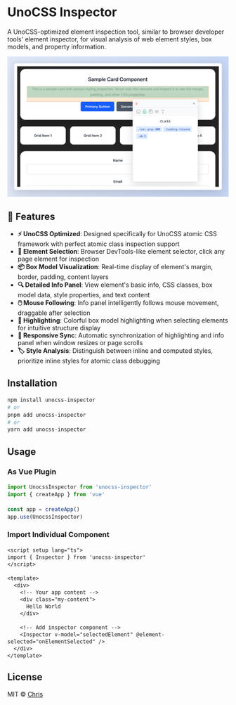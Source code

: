 # UnoCSS Inspector

A UnoCSS-optimized element inspection tool, similar to browser developer tools' element inspector, for visual analysis of web element styles, box models, and property information.

<p align="center">
  <img src="./preview/image-1.png" alt="UnoCSS Inspector">
</p>

## 🎨 Features

- **⚡ UnoCSS Optimized**: Designed specifically for UnoCSS atomic CSS framework with perfect atomic class inspection support
- **🎯 Element Selection**: Browser DevTools-like element selector, click any page element for inspection
- **📦 Box Model Visualization**: Real-time display of element's margin, border, padding, content layers
- **🔍 Detailed Info Panel**: View element's basic info, CSS classes, box model data, style properties, and text content
- **🖱️ Mouse Following**: Info panel intelligently follows mouse movement, draggable after selection
- **🎨 Highlighting**: Colorful box model highlighting when selecting elements for intuitive structure display
- **📱 Responsive Sync**: Automatic synchronization of highlighting and info panel when window resizes or page scrolls
- **🏷️ Style Analysis**: Distinguish between inline and computed styles, prioritize inline styles for atomic class debugging

## Installation

```bash
npm install unocss-inspector
# or
pnpm add unocss-inspector
# or
yarn add unocss-inspector
```

## Usage

### As Vue Plugin

```ts
import UnocssInspector from 'unocss-inspector'
import { createApp } from 'vue'

const app = createApp()
app.use(UnocssInspector)
```

### Import Individual Component

```vue
<script setup lang="ts">
import { Inspector } from 'unocss-inspector'
</script>

<template>
  <div>
    <!-- Your app content -->
    <div class="my-content">
      Hello World
    </div>

    <!-- Add inspector component -->
    <Inspector v-model="selectedElement" @element-selected="onElementSelected" />
  </div>
</template>
```

## License

MIT © [Chris](https://github.com/zyyv)
